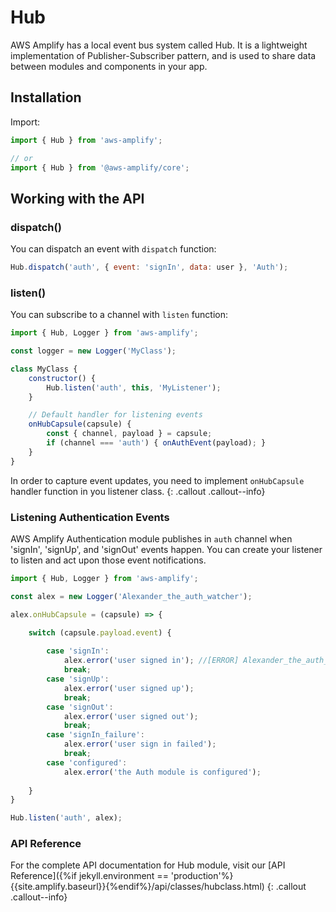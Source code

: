 ---
---
# Hub

AWS Amplify has a local event bus system called Hub. It is a lightweight implementation of Publisher-Subscriber pattern, and is used to share data between modules and components in your app.

## Installation

Import:
```js
import { Hub } from 'aws-amplify';

// or
import { Hub } from '@aws-amplify/core';
```

## Working with the API

### dispatch()

You can dispatch an event with `dispatch` function:
```js
Hub.dispatch('auth', { event: 'signIn', data: user }, 'Auth');
```

### listen()

You can subscribe to a channel with `listen` function:
```js
import { Hub, Logger } from 'aws-amplify';

const logger = new Logger('MyClass');

class MyClass {
    constructor() {
        Hub.listen('auth', this, 'MyListener');
    }

    // Default handler for listening events
    onHubCapsule(capsule) {
        const { channel, payload } = capsule;
        if (channel === 'auth') { onAuthEvent(payload); }
    }
}
```

In order to capture event updates, you need to implement `onHubCapsule` handler function in you listener class.
{: .callout .callout--info}

### Listening Authentication Events

AWS Amplify Authentication module publishes in `auth` channel when 'signIn', 'signUp', and 'signOut' events happen. You can create your listener to listen and act upon those event notifications.

```js
import { Hub, Logger } from 'aws-amplify';

const alex = new Logger('Alexander_the_auth_watcher');

alex.onHubCapsule = (capsule) => {

    switch (capsule.payload.event) {
    
        case 'signIn':
            alex.error('user signed in'); //[ERROR] Alexander_the_auth_watcher - user signed in
            break;
        case 'signUp':
            alex.error('user signed up');
            break;
        case 'signOut':
            alex.error('user signed out');
            break;
        case 'signIn_failure':
            alex.error('user sign in failed');
            break;
        case 'configured':
            alex.error('the Auth module is configured');
            
    }
}

Hub.listen('auth', alex);
```

### API Reference

For the complete API documentation for Hub module, visit our [API Reference]({%if jekyll.environment == 'production'%}{{site.amplify.baseurl}}{%endif%}/api/classes/hubclass.html)
{: .callout .callout--info}
